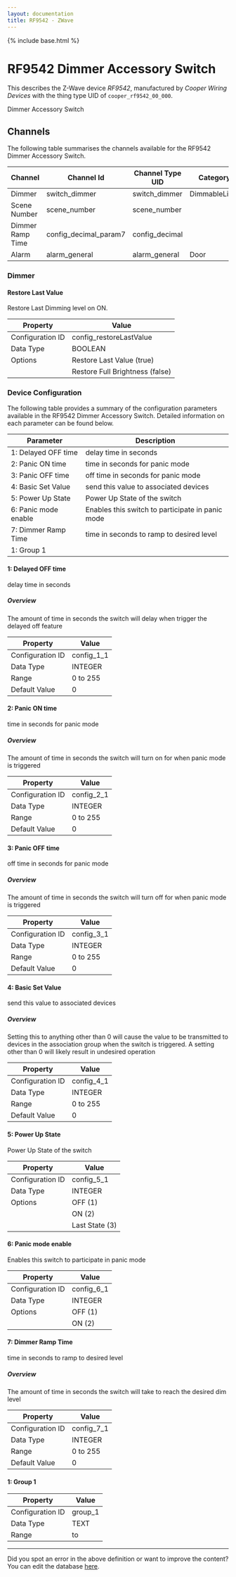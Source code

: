 ```yaml
---
layout: documentation
title: RF9542 - ZWave
---
```


{% include base.html %}

# RF9542 Dimmer Accessory Switch

This describes the Z-Wave device *RF9542*, manufactured by *Cooper Wiring Devices* with the thing type UID of ```cooper_rf9542_00_000```. 

Dimmer Accessory Switch


## Channels
The following table summarises the channels available for the RF9542 Dimmer Accessory Switch.

| Channel | Channel Id | Channel Type UID | Category | Item Type |
|---------|------------|------------------|----------|-----------|
| Dimmer | switch_dimmer | switch_dimmer | DimmableLight | Dimmer |
| Scene Number | scene_number | scene_number |  | Number |
| Dimmer Ramp Time | config_decimal_param7 | config_decimal |  | Decimal |
| Alarm | alarm_general | alarm_general | Door | Switch |


### Dimmer

#### Restore Last Value

Restore Last Dimming level on ON.


| Property         | Value    |
|------------------|----------|
| Configuration ID | config_restoreLastValue |
| Data Type        | BOOLEAN || Default Value | true |
| Options | Restore Last Value (true) |
|  | Restore Full Brightness (false) |


### Device Configuration
The following table provides a summary of the configuration parameters available in the RF9542 Dimmer Accessory Switch.
Detailed information on each parameter can be found below.

| Parameter   | Description |
|-------------|-------------|
| 1: Delayed OFF time | delay time in seconds |
| 2: Panic ON time | time in seconds for panic mode |
| 3: Panic OFF time | off time in seconds for panic mode |
| 4: Basic Set Value | send this value to associated devices |
| 5: Power Up State | Power Up State of the switch |
| 6: Panic mode enable | Enables this switch to participate in panic mode |
| 7: Dimmer Ramp Time | time in seconds to ramp to desired level |
| 1: Group 1 |  |


#### 1: Delayed OFF time

delay time in seconds  


##### Overview 

The amount of time in seconds the switch will delay when trigger the delayed off feature


| Property         | Value    |
|------------------|----------|
| Configuration ID | config_1_1 |
| Data Type        | INTEGER |
| Range | 0 to 255 |
| Default Value | 0 |


#### 2: Panic ON time

time in seconds for panic mode  


##### Overview 

The amount of time in seconds the switch will turn on for when panic mode is triggered


| Property         | Value    |
|------------------|----------|
| Configuration ID | config_2_1 |
| Data Type        | INTEGER |
| Range | 0 to 255 |
| Default Value | 0 |


#### 3: Panic OFF time

off time in seconds for panic mode  


##### Overview 

The amount of time in seconds the switch will turn off for when panic mode is triggered


| Property         | Value    |
|------------------|----------|
| Configuration ID | config_3_1 |
| Data Type        | INTEGER |
| Range | 0 to 255 |
| Default Value | 0 |


#### 4: Basic Set Value

send this value to associated devices  


##### Overview 

Setting this to anything other than 0 will cause the value to be transmitted to devices in the association group when the switch is triggered. A setting other than 0 will likely result in undesired operation


| Property         | Value    |
|------------------|----------|
| Configuration ID | config_4_1 |
| Data Type        | INTEGER |
| Range | 0 to 255 |
| Default Value | 0 |


#### 5: Power Up State

Power Up State of the switch


| Property         | Value    |
|------------------|----------|
| Configuration ID | config_5_1 |
| Data Type        | INTEGER || Default Value | 1 |
| Options | OFF (1) |
|  | ON (2) |
|  | Last State (3) |


#### 6: Panic mode enable

Enables this switch to participate in panic mode


| Property         | Value    |
|------------------|----------|
| Configuration ID | config_6_1 |
| Data Type        | INTEGER || Default Value | 1 |
| Options | OFF (1) |
|  | ON (2) |


#### 7: Dimmer Ramp Time

time in seconds to ramp to desired level  


##### Overview 

The amount of time in seconds the switch will take to reach the desired dim level


| Property         | Value    |
|------------------|----------|
| Configuration ID | config_7_1 |
| Data Type        | INTEGER |
| Range | 0 to 255 |
| Default Value | 0 |


#### 1: Group 1


| Property         | Value    |
|------------------|----------|
| Configuration ID | group_1 |
| Data Type        | TEXT |
| Range |  to  |


---

Did you spot an error in the above definition or want to improve the content?
You can edit the database [here](http://www.cd-jackson.com/index.php/zwave/zwave-device-database/zwave-device-list/devicesummary/17).
